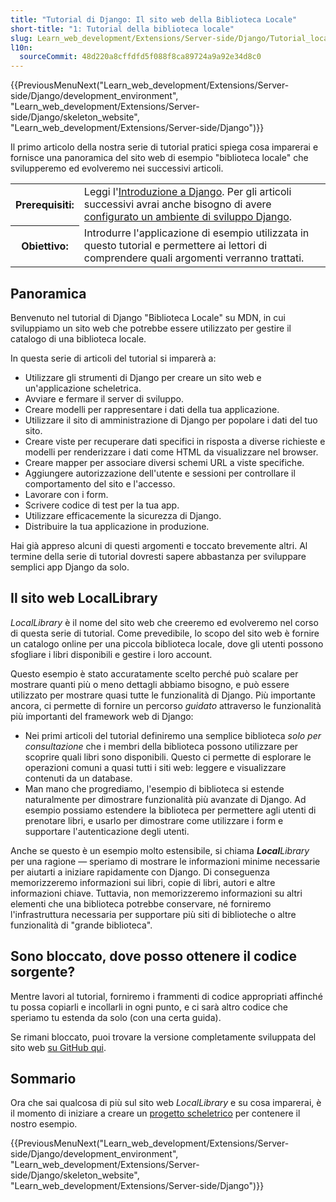 ```yaml
---
title: "Tutorial di Django: Il sito web della Biblioteca Locale"
short-title: "1: Tutorial della biblioteca locale"
slug: Learn_web_development/Extensions/Server-side/Django/Tutorial_local_library_website
l10n:
  sourceCommit: 48d220a8cffdfd5f088f8ca89724a9a92e34d8c0
---
```


{{PreviousMenuNext("Learn_web_development/Extensions/Server-side/Django/development_environment", "Learn_web_development/Extensions/Server-side/Django/skeleton_website", "Learn_web_development/Extensions/Server-side/Django")}}

Il primo articolo della nostra serie di tutorial pratici spiega cosa imparerai e fornisce una panoramica del sito web di esempio "biblioteca locale" che svilupperemo ed evolveremo nei successivi articoli.

<table>
  <tbody>
    <tr>
      <th scope="row">Prerequisiti:</th>
      <td>
        Leggi l'<a href="/it/docs/Learn_web_development/Extensions/Server-side/Django/Introduction">Introduzione a Django</a>.
        Per gli articoli successivi avrai anche bisogno di avere <a href="/it/docs/Learn_web_development/Extensions/Server-side/Django/development_environment">configurato un ambiente di sviluppo Django</a>.
      </td>
    </tr>
    <tr>
      <th scope="row">Obiettivo:</th>
      <td>
        Introdurre l'applicazione di esempio utilizzata in questo tutorial e permettere ai lettori di comprendere quali argomenti verranno trattati.
      </td>
    </tr>
  </tbody>
</table>

## Panoramica

Benvenuto nel tutorial di Django "Biblioteca Locale" su MDN, in cui sviluppiamo un sito web che potrebbe essere utilizzato per gestire il catalogo di una biblioteca locale.

In questa serie di articoli del tutorial si imparerà a:

- Utilizzare gli strumenti di Django per creare un sito web e un'applicazione scheletrica.
- Avviare e fermare il server di sviluppo.
- Creare modelli per rappresentare i dati della tua applicazione.
- Utilizzare il sito di amministrazione di Django per popolare i dati del tuo sito.
- Creare viste per recuperare dati specifici in risposta a diverse richieste e modelli per renderizzare i dati come HTML da visualizzare nel browser.
- Creare mapper per associare diversi schemi URL a viste specifiche.
- Aggiungere autorizzazione dell'utente e sessioni per controllare il comportamento del sito e l'accesso.
- Lavorare con i form.
- Scrivere codice di test per la tua app.
- Utilizzare efficacemente la sicurezza di Django.
- Distribuire la tua applicazione in produzione.

Hai già appreso alcuni di questi argomenti e toccato brevemente altri. Al termine della serie di tutorial dovresti sapere abbastanza per sviluppare semplici app Django da solo.

## Il sito web LocalLibrary

_LocalLibrary_ è il nome del sito web che creeremo ed evolveremo nel corso di questa serie di tutorial. Come prevedibile, lo scopo del sito web è fornire un catalogo online per una piccola biblioteca locale, dove gli utenti possono sfogliare i libri disponibili e gestire i loro account.

Questo esempio è stato accuratamente scelto perché può scalare per mostrare quanti più o meno dettagli abbiamo bisogno, e può essere utilizzato per mostrare quasi tutte le funzionalità di Django. Più importante ancora, ci permette di fornire un percorso _guidato_ attraverso le funzionalità più importanti del framework web di Django:

- Nei primi articoli del tutorial definiremo una semplice biblioteca _solo per consultazione_ che i membri della biblioteca possono utilizzare per scoprire quali libri sono disponibili. Questo ci permette di esplorare le operazioni comuni a quasi tutti i siti web: leggere e visualizzare contenuti da un database.
- Man mano che progrediamo, l'esempio di biblioteca si estende naturalmente per dimostrare funzionalità più avanzate di Django. Ad esempio possiamo estendere la biblioteca per permettere agli utenti di prenotare libri, e usarlo per dimostrare come utilizzare i form e supportare l'autenticazione degli utenti.

Anche se questo è un esempio molto estensibile, si chiama _**Local**Library_ per una ragione — speriamo di mostrare le informazioni minime necessarie per aiutarti a iniziare rapidamente con Django. Di conseguenza memorizzeremo informazioni sui libri, copie di libri, autori e altre informazioni chiave. Tuttavia, non memorizzeremo informazioni su altri elementi che una biblioteca potrebbe conservare, né forniremo l'infrastruttura necessaria per supportare più siti di biblioteche o altre funzionalità di "grande biblioteca".

## Sono bloccato, dove posso ottenere il codice sorgente?

Mentre lavori al tutorial, forniremo i frammenti di codice appropriati affinché tu possa copiarli e incollarli in ogni punto, e ci sarà altro codice che speriamo tu estenda da solo (con una certa guida).

Se rimani bloccato, puoi trovare la versione completamente sviluppata del sito web [su GitHub qui](https://github.com/mdn/django-locallibrary-tutorial).

## Sommario

Ora che sai qualcosa di più sul sito web _LocalLibrary_ e su cosa imparerai, è il momento di iniziare a creare un [progetto scheletrico](/it/docs/Learn_web_development/Extensions/Server-side/Django/skeleton_website) per contenere il nostro esempio.

{{PreviousMenuNext("Learn_web_development/Extensions/Server-side/Django/development_environment", "Learn_web_development/Extensions/Server-side/Django/skeleton_website", "Learn_web_development/Extensions/Server-side/Django")}}
